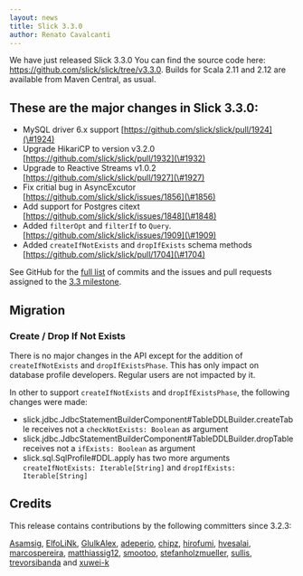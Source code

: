 ```yaml
---
layout: news
title: Slick 3.3.0
author: Renato Cavalcanti
---
```

We have just released Slick 3.3.0
You can find the source code here: <https://github.com/slick/slick/tree/v3.3.0>.
Builds for Scala 2.11 and 2.12 are available from Maven Central, as usual.

## These are the major changes in Slick 3.3.0:

* MySQL driver 6.x support [https://github.com/slick/slick/pull/1924](\#1924)
* Upgrade HikariCP to version v3.2.0 [https://github.com/slick/slick/pull/1932](\#1932)
* Upgrade to Reactive Streams v1.0.2 [https://github.com/slick/slick/pull/1927](\#1927)
* Fix critial bug in AsyncExcutor [https://github.com/slick/slick/issues/1856](\#1856)
* Add support for Postgres citext [https://github.com/slick/slick/issues/1848](\#1848)
* Added `filterOpt` and `filterIf` to `Query`.  [https://github.com/slick/slick/issues/1909](\#1909)
* Added `createIfNotExists` and `dropIfExists` schema methods [https://github.com/slick/slick/pull/1704](\#1704)

See GitHub for the [full list](https://github.com/slick/slick/compare/v3.2.3...v3.3.0) of commits and the issues and pull requests assigned to the [3.3 milestone](https://github.com/slick/slick/milestone/30?closed=1).

## Migration 

### Create / Drop If Not Exists

There is no major changes in the API except for the addition of `createIfNotExists` and `dropIfExistsPhase`. This has only impact on database profile developers. Regular users are not impacted by it.

In other to support `createIfNotExists` and `dropIfExistsPhase`, the following changes were made:

* slick.jdbc.JdbcStatementBuilderComponent#TableDDLBuilder.createTable receives not a `checkNotExists: Boolean` as argument
* slick.jdbc.JdbcStatementBuilderComponent#TableDDLBuilder.dropTable receives not a `ifExists: Boolean` as argument
* slick.sql.SqlProfile#DDL.apply has two more arguments `createIfNotExists: Iterable[String]` and `dropIfExists: Iterable[String]`

## Credits
This release contains contributions by the following committers since 3.2.3:

[Asamsig](https://github.com/Asamsig), [ElfoLiNk](https://github.com/ElfoLiNk), [GlulkAlex](https://github.com/GlulkAlex), [adeperio](https://github.com/adeperio), [chipz](https://github.com/chipz), [hirofumi](https://github.com/hirofumi), [hvesalai](https://github.com/hvesalai), [marcospereira](https://github.com/marcospereira), [matthiassig12](https://github.com/matthiassig12), [smootoo](https://github.com/smootoo), [stefanholzmueller](https://github.com/stefanholzmueller), [sullis](https://github.com/sullis), [trevorsibanda](https://github.com/trevorsibanda) and [xuwei-k](https://github.com/xuwei-k)
